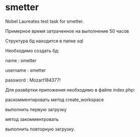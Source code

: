 # smetter
Nobel Laureates test task for smetter.

Примерное время затраченное на выполнение 50 часов

Структура бд находится в папке sql

Необходимо создать бд:

name : smetter

username : smetter

password : Mozart184377!


Для развёртки приложения необходимо в файле index.php: 

раскомментировать метод create_workspace

выполнить первую загрузку

метод закомментровать

выполнить повторную загрузку.

